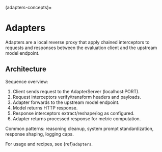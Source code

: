 (adapters-concepts)=
# Adapters

Adapters are a local reverse proxy that apply chained interceptors to requests and responses between the evaluation client and the upstream model endpoint.

## Architecture

Sequence overview:

1. Client sends request to the AdapterServer (localhost:PORT).
2. Request interceptors verify/transform headers and payloads.
3. Adapter forwards to the upstream model endpoint.
4. Model returns HTTP response.
5. Response interceptors extract/reshape/log as configured.
6. Adapter returns processed response for metric computation.

Common patterns: reasoning cleanup, system prompt standardization, response shaping, logging caps.

For usage and recipes, see {ref}`adapters`.


